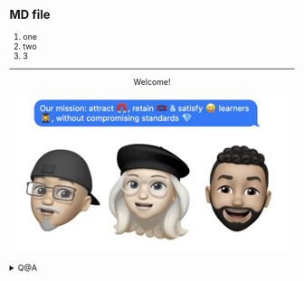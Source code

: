 ## MD file 

1. one
1. two
1. 3

----
<center>Welcome!</center>

![alt text](https://github.com/michelzam/lightcode/blob/29d67cdec34c51411670d090e3067ac28a549ce4/main.jpg)
<details>
    <summary>Q@A</summary>
    Q: How to add an image?  
    A: with a permalink  
    </details>
    
    

